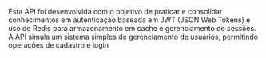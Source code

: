 Esta API foi desenvolvida com o objetivo de praticar e consolidar conhecimentos em autenticação baseada em JWT (JSON Web Tokens) e uso de Redis para armazenamento em cache e gerenciamento de sessões.
A API simula um sistema simples de gerenciamento de usuários, permitindo operações de cadastro e login
